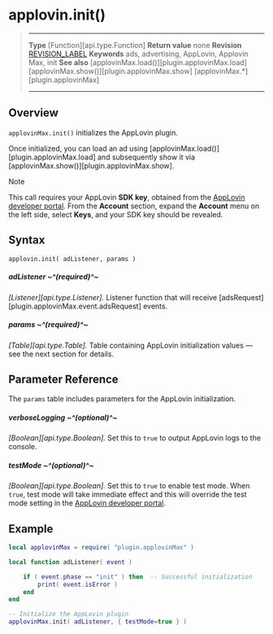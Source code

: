 # applovin.init()

> --------------------- ------------------------------------------------------------------------------------------
> __Type__				[Function][api.type.Function]
> __Return value__		none
> __Revision__			[REVISION_LABEL](REVISION_URL)
> __Keywords__			ads, advertising, AppLovin, Applovin Max, init
> __See also__			[applovinMax.load()][plugin.applovinMax.load]
>						[applovinMax.show()][plugin.applovinMax.show]
>						[applovinMax.*][plugin.applovinMax]
> --------------------- ------------------------------------------------------------------------------------------


## Overview

`applovinMax.init()` initializes the AppLovin plugin.

Once initialized, you can load an ad using [applovinMax.load()][plugin.applovinMax.load] and subsequently show it via [applovinMax.show()][plugin.applovinMax.show].

<div class="guide-notebox">
<div class="notebox-title">Note</div>

This call requires your AppLovin __SDK&nbsp;key__, obtained from the [AppLovin developer portal](https://dash.applovin.com). From the __Account__ section, expand the __Account__ menu on the left side, select __Keys__, and your SDK key should be revealed.

</div>


## Syntax

	applovin.init( adListener, params )

##### adListener ~^(required)^~
_[Listener][api.type.Listener]._ Listener function that will receive [adsRequest][plugin.applovinMax.event.adsRequest] events.

##### params ~^(required)^~
_[Table][api.type.Table]._ Table containing AppLovin initialization values &mdash; see the next section for details.


## Parameter Reference

The `params` table includes parameters for the AppLovin initialization.

##### verboseLogging ~^(optional)^~
_[Boolean][api.type.Boolean]._ Set this to `true` to output AppLovin logs to the console.

##### testMode ~^(optional)^~
_[Boolean][api.type.Boolean]._ Set this to `true` to enable test mode. When `true`, test mode will take immediate effect and this will override the test mode setting in the [AppLovin developer portal](https://dash.applovin.com).


## Example

``````lua
local applovinMax = require( "plugin.applovinMax" )

local function adListener( event )

	if ( event.phase == "init" ) then  -- Successful initialization
		print( event.isError )
	end
end

-- Initialize the AppLovin plugin
applovinMax.init( adListener, { testMode=true } )
``````
